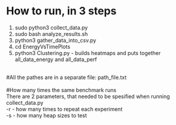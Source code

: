 # How to run, in 3 steps <br />
1. sudo python3 collect_data.py <br />
2. sudo bash analyze_results.sh <br />
3. python3 gather_data_into_csv.py <br />
4. cd EnergyVsTimePlots <br />
5. python3 Clustering.py  - builds heatmaps and puts together all_data_energy and all_data_perf<br /> 
<br />
#All the pathes are in a separate file: path_file.txt <br />
<br />
#How many times the same benchmark runs <br />
There are 2 parameters, that needed to be spesified when running collect_data.py <br />
-r - how many times to repeat each experiment <br />
-s - how many heap sizes to test<br />


